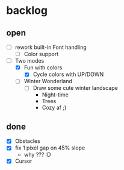 # backlog

## open

* [ ] rework built-in Font handling
  * [ ] Color support
* [ ] Two modes
  * [x] Fun with colors
    * [x] Cycle colors with UP/DOWN
  * [ ] Winter Wonderland
    * [ ] Draw some cute winter landscape
      * Night-time
      * Trees
      * Cozy af ;)

## done

* [x] Obstacles
* [x] fix 1 pixel gap on 45% slope
  * why ??? :D
* [x] Cursor